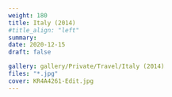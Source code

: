 ```yaml
---
weight: 180
title: Italy (2014)
#title_align: "left"
summary: 
date: 2020-12-15
draft: false

gallery: gallery/Private/Travel/Italy (2014)
files: "*.jpg"
cover: KR4A4261-Edit.jpg
---
```

